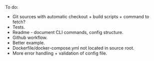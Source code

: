 To do:

 * Git sources with automatic checkout + build scripts + command to fetch?
 * Tests.
 * Readme - document CLI commands, config structure.
 * Github workflow.
 * Better example.
 * Dockerfile/docker-compose.yml not located in source root.
 * More error handling + validation of config file.